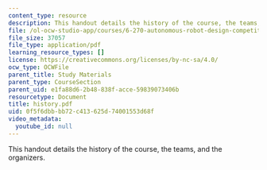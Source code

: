 ```yaml
---
content_type: resource
description: This handout details the history of the course, the teams, and the organizers.
file: /ol-ocw-studio-app/courses/6-270-autonomous-robot-design-competition-january-iap-2005/0f5f6dbbbb72c413625d74001553d68f_history.pdf
file_size: 37057
file_type: application/pdf
learning_resource_types: []
license: https://creativecommons.org/licenses/by-nc-sa/4.0/
ocw_type: OCWFile
parent_title: Study Materials
parent_type: CourseSection
parent_uid: e1fa88d6-2b48-838f-acce-59839073406b
resourcetype: Document
title: history.pdf
uid: 0f5f6dbb-bb72-c413-625d-74001553d68f
video_metadata:
  youtube_id: null
---
```

This handout details the history of the course, the teams, and the organizers.